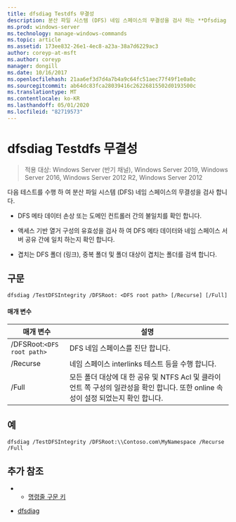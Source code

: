 ```yaml
---
title: dfsdiag Testdfs 무결성
description: 분산 파일 시스템 (DFS) 네임 스페이스의 무결성을 검사 하는 **Dfsdiag Testdfs 무결성**에 대 한 참조 항목입니다.
ms.prod: windows-server
ms.technology: manage-windows-commands
ms.topic: article
ms.assetid: 173ee832-26e1-4ec8-a23a-38a7d6229ac3
author: coreyp-at-msft
ms.author: coreyp
manager: dongill
ms.date: 10/16/2017
ms.openlocfilehash: 21aa6ef3d7d4a7b4a9c64fc51aec77f49f1e0a0c
ms.sourcegitcommit: ab64dc83fca28039416c26226815502d0193500c
ms.translationtype: MT
ms.contentlocale: ko-KR
ms.lasthandoff: 05/01/2020
ms.locfileid: "82719573"
---
```

# <a name="dfsdiag-testdfsintegrity"></a>dfsdiag Testdfs 무결성

> 적용 대상: Windows Server (반기 채널), Windows Server 2019, Windows Server 2016, Windows Server 2012 R2, Windows Server 2012

다음 테스트를 수행 하 여 분산 파일 시스템 (DFS) 네임 스페이스의 무결성을 검사 합니다.

- DFS 메타 데이터 손상 또는 도메인 컨트롤러 간의 불일치를 확인 합니다.

- 액세스 기반 열거 구성의 유효성을 검사 하 여 DFS 메타 데이터와 네임 스페이스 서버 공유 간에 일치 하는지 확인 합니다.

- 겹치는 DFS 폴더 (링크), 중복 폴더 및 폴더 대상이 겹치는 폴더를 검색 합니다.

## <a name="syntax"></a>구문

```
dfsdiag /TestDFSIntegrity /DFSRoot: <DFS root path> [/Recurse] [/Full]
```

#### <a name="parameters"></a>매개 변수

| 매개 변수 | 설명 |
|-------|--------|
| /DFSRoot:`<DFS root path>`| DFS 네임 스페이스를 진단 합니다. |
| /Recurse | 네임 스페이스 interlinks 테스트 등을 수행 합니다. |
| /Full | 모든 폴더 대상에 대 한 공유 및 NTFS Acl 및 클라이언트 쪽 구성의 일관성을 확인 합니다. 또한 online 속성이 설정 되었는지 확인 합니다. |

## <a name="examples"></a>예

```
dfsdiag /TestDFSIntegrity /DFSRoot:\\Contoso.com\MyNamespace /Recurse /Full
```

## <a name="additional-references"></a>추가 참조

-   - [명령줄 구문 키](command-line-syntax-key.md)

-   [dfsdiag](dfsdiag.md)


